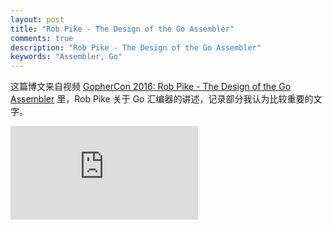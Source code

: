 ```yaml
---
layout: post
title: "Rob Pike - The Design of the Go Assembler"
comments: true
description: "Rob Pike - The Design of the Go Assembler"
keywords: "Assembler, Go"
---
```


这篇博文来自视频 [GopherCon 2016: Rob Pike - The Design of the Go Assembler](https://www.youtube.com/watch?v=KINIAgRpkDA) 里，Rob Pike 关于 Go 汇编器的讲述，记录部分我认为比较重要的文字。

<div class="video-container"><iframe src="https://www.youtube.com/embed/KINIAgRpkDA" frameborder="0" allowfullscreen></iframe></div>

> 